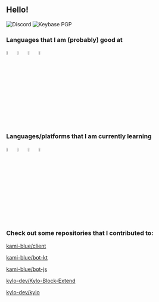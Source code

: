## Hello!

![Discord](https://img.shields.io/badge/chat-sourTaste000%232391-7289da)
![Keybase PGP](https://img.shields.io/keybase/pgp/sourTaste000)

### Languages that I am (probably) good at

<img width=5% height=5% src="https://cdn.iconscout.com/icon/free/png-512/kotlin-2038873-1720086.png" alt="kotlin"></img>
<img width=5% height=5% src="https://user-images.githubusercontent.com/42747200/46140125-da084900-c26d-11e8-8ea7-c45ae6306309.png" alt="c++"></img>
<img width=5% height=5% src="https://preview.redd.it/fi0fu2k24eo31.png?width=720&format=png&auto=webp&s=d88fd59e0924e11728c01be84fab0d55b9f4a81a" alt="js"></img>
<img width=5% height=5% src="https://cdn.iconscout.com/icon/free/png-512/java-43-569305.png"></img>


### Languages/platforms that I am currently learning

<img width=5% height=5% src="https://cdn3.iconfinder.com/data/icons/logos-and-brands-adobe/512/267_Python-512.png" alt="python"></img>
<img width=5% height=5% src="https://cdn.iconscout.com/icon/free/png-512/linux-17-570099.png" alt="linux"></img>
<img width=5% height=5% src="https://cdn2.iconfinder.com/data/icons/nodejs-1/512/nodejs-512.png" alt="nodejs"></img>
<img width=5% height=5% src="https://user-images.githubusercontent.com/3600593/60781010-41dfae80-a173-11e9-99f9-03a8b712b87d.png"></img>

### Check out some repositories that I contributed to:
[kami-blue/client](https://github.com/kami-blue/client/)

[kami-blue/bot-kt](https://github.com/kami-blue/bot-kt/)

[kami-blue/bot-js](https://github.com/kami-blue/bot-js)

[kylo-dev/Kylo-Block-Extend](https://github.com/kylo-dev/Kylo-Block-Extend)

[kylo-dev/kylo](https://github.com/kylo-dev/kylo)
